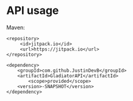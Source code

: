 # API usage

Maven:


> <repositories>
 	<repository>
		 <id>jitpack.io</id>
		 <url>https://jitpack.io</url>
 	</repository>
 </repositories>


 

	<dependency>
	    <groupId>com.github.JustinDevB</groupId>
	    <artifactId>GladiatorAPI</artifactId>
     	    <scope>provided</scope>
	    <version>-SNAPSHOT</version>
	</dependency>

